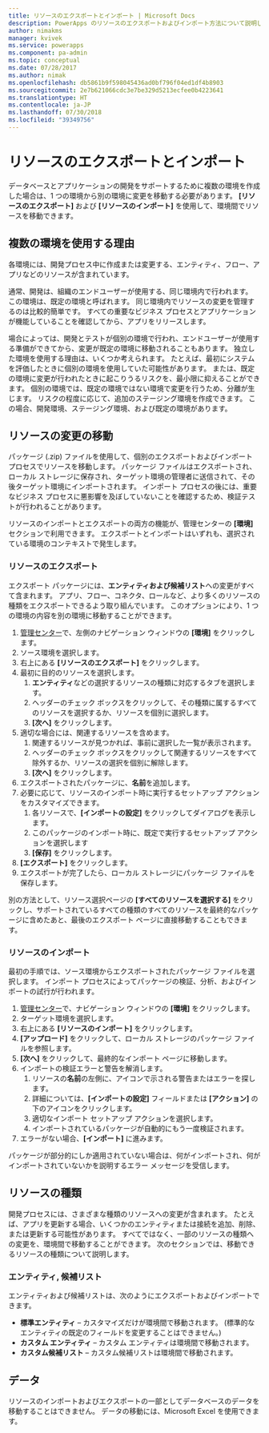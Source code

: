 ```yaml
---
title: リソースのエクスポートとインポート | Microsoft Docs
description: PowerApps のリソースのエクスポートおよびインポート方法について説明します
author: nimakms
manager: kvivek
ms.service: powerapps
ms.component: pa-admin
ms.topic: conceptual
ms.date: 07/28/2017
ms.author: nimak
ms.openlocfilehash: db5861b9f598045436ad0bf796f04ed1df4b8903
ms.sourcegitcommit: 2e7b621066cdc3e7be329d5213ecfee0b4223641
ms.translationtype: HT
ms.contentlocale: ja-JP
ms.lasthandoff: 07/30/2018
ms.locfileid: "39349756"
---
```

# <a name="export-and-import-resources"></a>リソースのエクスポートとインポート
データベースとアプリケーションの開発をサポートするために複数の環境を作成した場合は、1 つの環境から別の環境に変更を移動する必要があります。 **[リソースのエクスポート]** および **[リソースのインポート]** を使用して、環境間でリソースを移動できます。

## <a name="why-use-multiple-environments"></a>複数の環境を使用する理由
各環境には、開発プロセス中に作成または変更する、エンティティ、フロー、アプリなどのリソースが含まれています。 

通常、開発は、組織のエンドユーザーが使用する、同じ環境内で行われます。 この環境は、既定の環境と呼ばれます。 同じ環境内でリソースの変更を管理するのは比較的簡単です。 すべての重要なビジネス プロセスとアプリケーションが機能していることを確認してから、アプリをリリースします。

場合によっては、開発とテストが個別の環境で行われ、エンドユーザーが使用する準備ができてから、変更が既定の環境に移動されることもあります。 独立した環境を使用する理由は、いくつか考えられます。 たとえば、最初にシステムを評価したときに個別の環境を使用していた可能性があります。 または、既定の環境に変更が行われたときに起こりうるリスクを、最小限に抑えることができます。 個別の環境では、既定の環境ではない環境で変更を行うため、分離が生じます。 リスクの程度に応じて、追加のステージング環境を作成できます。 この場合、開発環境、ステージング環境、および既定の環境があります。

## <a name="moving-resource-changes"></a>リソースの変更の移動
パッケージ (.zip) ファイルを使用して、個別のエクスポートおよびインポート プロセスでリソースを移動します。 パッケージ ファイルはエクスポートされ、ローカル ストレージに保存され、ターゲット環境の管理者に送信されて、その後ターゲット環境にインポートされます。 インポート プロセスの後には、重要なビジネス プロセスに悪影響を及ぼしていないことを確認するため、検証テストが行われることがあります。

リソースのインポートとエクスポートの両方の機能が、管理センターの **[環境]** セクションで利用できます。 エクスポートとインポートはいずれも、選択されている環境のコンテキストで発生します。

### <a name="export-resources"></a>リソースのエクスポート
エクスポート パッケージには、**エンティティおよび候補リスト**への変更がすべて含まれます。 アプリ、フロー、コネクタ、ロールなど、より多くのリソースの種類をエクスポートできるよう取り組んでいます。 このオプションにより、1 つの環境の内容を別の環境に移動することができます。

1. [管理センター](https://admin.powerapps.com)で、左側のナビゲーション ウィンドウの **[環境]** をクリックします。
2. ソース環境を選択します。
3. 右上にある **[リソースのエクスポート]** をクリックします。
4. 最初に目的のリソースを選択します。
   1. **エンティティ**などの選択するリソースの種類に対応するタブを選択します。
   2. ヘッダーのチェック ボックスをクリックして、その種類に属するすべてのリソースを選択するか、リソースを個別に選択します。
   3. **[次へ]** をクリックします。
5. 適切な場合には、関連するリソースを含めます。
   1. 関連するリソースが見つかれば、事前に選択した一覧が表示されます。
   2. ヘッダーのチェック ボックスをクリックして関連するリソースをすべて除外するか、リソースの選択を個別に解除します。
   3. **[次へ]** をクリックします。
6. エクスポートされたパッケージに、**名前**を追加します。
7. 必要に応じて、リソースのインポート時に実行するセットアップ アクションをカスタマイズできます。
   1. 各リソースで、**[インポートの設定]** をクリックしてダイアログを表示します。
   2. このパッケージのインポート時に、既定で実行するセットアップ アクションを選択します
   3. **[保存]** をクリックします。
8. **[エクスポート]** をクリックします。
9. エクスポートが完了したら、ローカル ストレージにパッケージ ファイルを保存します。

別の方法として、リソース選択ページの **[すべてのリソースを選択する]** をクリックし、サポートされているすべての種類のすべてのリソースを最終的なパッケージに含めたあと、最後のエクスポート ページに直接移動することもできます。

### <a name="import-resources"></a>リソースのインポート
最初の手順では、ソース環境からエクスポートされたパッケージ ファイルを選択します。 インポート プロセスによってパッケージの検証、分析、およびインポートの試行が行われます。

1. [管理センター](https://admin.powerapps.com)で、ナビゲーション ウィンドウの **[環境]** をクリックします。
2. ターゲット環境を選択します。
3. 右上にある **[リソースのインポート]** をクリックします。
4. **[アップロード]** をクリックして、ローカル ストレージのパッケージ ファイルを参照します。
5. **[次へ]** をクリックして、最終的なインポート ページに移動します。
6. インポートの検証エラーと警告を解消します。
   1. リソースの**名前**の左側に、アイコンで示される警告またはエラーを探します。
   2. 詳細については、**[インポートの設定]** フィールドまたは **[アクション]** の下のアイコンをクリックします。
   3. 適切なインポート セットアップ アクションを選択します。
   4. インポートされているパッケージが自動的にもう一度検証されます。
7. エラーがない場合、**[インポート]** に進みます。

パッケージが部分的にしか適用されていない場合は、何がインポートされ、何がインポートされていないかを説明するエラー メッセージを受信します。

## <a name="resource-types"></a>リソースの種類
開発プロセスには、さまざまな種類のリソースへの変更が含まれます。 たとえば、アプリを更新する場合、いくつかのエンティティまたは接続を追加、削除、または更新する可能性があります。 すべてではなく、一部のリソースの種類への変更を、環境間で移動することができます。 次のセクションでは、移動できるリソースの種類について説明します。

### <a name="entities-picklists"></a>エンティティ, 候補リスト
エンティティおよび候補リストは、次のようにエクスポートおよびインポートできます。

* **標準エンティティ** – カスタマイズだけが環境間で移動されます。 (標準的なエンティティの既定のフィールドを変更することはできません。)
* **カスタム エンティティ** – カスタム エンティティは環境間で移動されます。
* **カスタム候補リスト** – カスタム候補リストは環境間で移動されます。

## <a name="data"></a>データ
リソースのインポートおよびエクスポートの一部としてデータベースのデータを移動することはできません。 データの移動には、Microsoft Excel を使用できます。 

